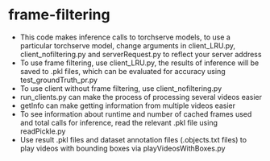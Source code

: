 # frame-filtering

- This code makes inference calls to torchserve models, to use a particular torchserve model, change arguments in client_LRU.py, client_nofiltering.py and serverRequest.py to reflect your server address
- To use frame filtering, use client_LRU.py, the results of inference will be saved to .pkl files, which can be evaluated for accuracy using test_groundTruth_pr.py
- To use client without frame filtering, use client_nofiltering.py
- run_clients.py can make the process of processing several videos easier
- getInfo can make getting information from multiple videos easier
- To see information about runtime and number of cached frames used and total calls for inference, read the relevant .pkl file using readPickle.py
- Use result .pkl files and dataset annotation files (.objects.txt files) to play videos with bounding boxes via playVideosWithBoxes.py
